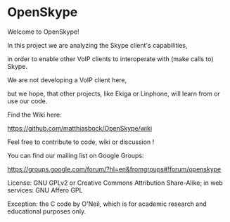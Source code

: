OpenSkype
=========

Welcome to OpenSkype!

In this project we are analyzing the Skype client's capabilities,

in order to enable other VoIP clients
to interoperate with (make calls to) Skype.

We are not developing a VoIP client here,

but we hope, that other projects, like Ekiga or Linphone,
will learn from or use our code.

Find the Wiki here:

https://github.com/matthiasbock/OpenSkype/wiki

Feel free to contribute to code, wiki or discussion !

You can find our mailing list on Google Groups:

https://groups.google.com/forum/?hl=en&fromgroups#!forum/openskype

License: GNU GPLv2 or Creative Commons Attribution Share-Alike; in web services: GNU Affero GPL

Exception: the C code by O'Neil, which is for academic research and educational purposes only.


